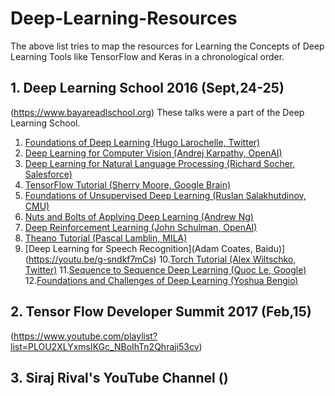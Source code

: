 # Deep-Learning-Resources
The above list tries to map the resources for Learning the Concepts of Deep Learning Tools like TensorFlow and Keras in a chronological order.

## 1. Deep Learning School 2016 (Sept,24-25)
(https://www.bayareadlschool.org)
These talks were a part of the Deep Learning School.

1. [Foundations of Deep Learning (Hugo Larochelle, Twitter)](https://youtu.be/zij_FTbJHsk)
2. [Deep Learning for Computer Vision (Andrej Karpathy, OpenAI)](https://youtu.be/u6aEYuemt0M)
3. [Deep Learning for Natural Language Processing (Richard Socher, Salesforce)](https://youtu.be/oGk1v1jQITw)
4. [TensorFlow Tutorial (Sherry Moore, Google Brain)](https://youtu.be/Ejec3ID_h0w)
5. [Foundations of Unsupervised Deep Learning (Ruslan Salakhutdinov, CMU)](https://youtu.be/rK6bchqeaN8)
6. [Nuts and Bolts of Applying Deep Learning (Andrew Ng)](https://youtu.be/F1ka6a13S9I)
7. [Deep Reinforcement Learning (John Schulman, OpenAI)](https://youtu.be/PtAIh9KSnjo)
8. [Theano Tutorial (Pascal Lamblin, MILA)](https://youtu.be/OU8I1oJ9HhI)
9. [Deep Learning for Speech Recognition](Adam Coates, Baidu)](https://youtu.be/g-sndkf7mCs)
10.[Torch Tutorial (Alex Wiltschko, Twitter)](https://youtu.be/L1sHcj3qDNc)
11.[Sequence to Sequence Deep Learning (Quoc Le, Google)](https://youtu.be/G5RY_SUJih4)
12.[Foundations and Challenges of Deep Learning (Yoshua Bengio)](https://youtu.be/11rsu_WwZTc)

## 2. Tensor Flow Developer Summit 2017 (Feb,15)
(https://www.youtube.com/playlist?list=PLOU2XLYxmsIKGc_NBoIhTn2Qhraji53cv)

## 3. Siraj Rival's YouTube Channel ()
